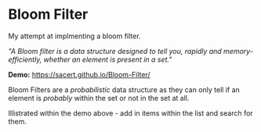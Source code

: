 # Bloom Filter

My attempt at implmenting a bloom filter.

*"A Bloom filter is a data structure designed to tell you, rapidly and memory-efficiently, whether an element is present in a set."*

**Demo:**  https://sacert.github.io/Bloom-Filter/

Bloom Filters are a *probabilistic* data structure as they can only tell if an element is *probably* within the set or not in the set at all.

Illistrated within the demo above - add in items within the list and search for them.
